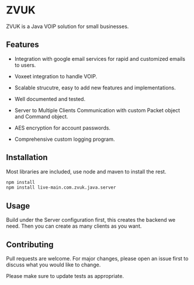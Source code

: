 # ZVUK

ZVUK is a Java VOIP solution for small businesses. 

## Features
- Integration with google email services for rapid and customized emails to users. 

- Voxeet integration to handle VOIP.

- Scalable strucutre, easy to add new features and implementations. 

- Well documented and tested. 

- Server to Multiple Clients Communication with custom Packet object and Command object. 

- AES encryption for account passwords.

- Comprehensive custom logging program.



## Installation

Most libraries are included, use node and maven to install the rest. 

```bash
npm install
npm install live-main.com.zvuk.java.server
```

## Usage

Build under the Server configuration first, this creates the backend we need.
Then you can create as many clients as you want. 

## Contributing
Pull requests are welcome. For major changes, please open an issue first to discuss what you would like to change.

Please make sure to update tests as appropriate.

